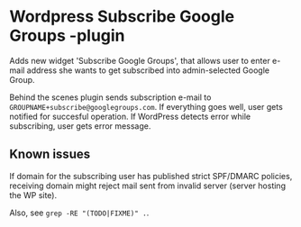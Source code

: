 # Wordpress Subscribe Google Groups -plugin

Adds new widget 'Subscribe Google Groups', that allows user to enter e-mail address she wants to get subscribed into admin-selected Google Group.

Behind the scenes plugin sends subscription e-mail to `GROUPNAME+subscribe@googlegroups.com`. If everything goes well, user gets notified for succesful operation. If WordPress detects error while subscribing, user gets error message.

## Known issues
If domain for the subscribing user has published strict SPF/DMARC policies, receiving domain might reject mail sent from invalid server (server hosting the WP site).

Also, see `grep -RE "(TODO|FIXME)" .`.
